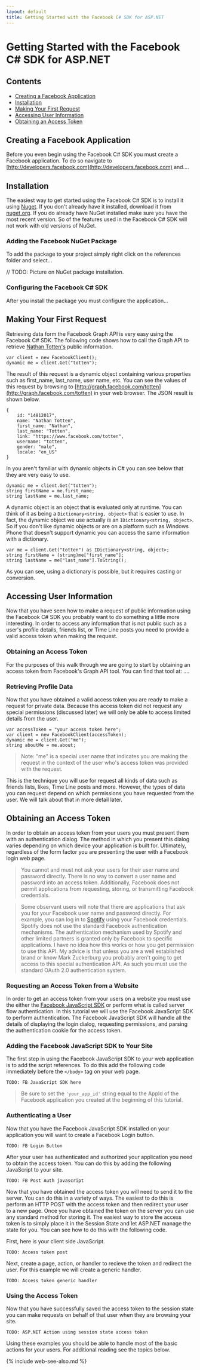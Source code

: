 ```yaml
---
layout: default
title: Getting Started with the Facebook C# SDK for ASP.NET
---
```


# Getting Started with the Facebook C# SDK for ASP.NET

## Contents

* [Creating a Facebook Application](#1)
* [Installation](#2)
* [Making Your First Request](#3)
* [Accessing User Information](#4)
* [Obtaining an Access Token](#5 )

## Creating a Facebook Application<a id="1">&nbsp;</a>
Before you even begin using the Facebook C# SDK you must create a Facebook application. To do so navigate to [http://developers.facebook.com](http://developers.facebook.com) and....

## Installation<a id="2">&nbsp;</a>
The easiest way to get started using the Facebook C# SDK is to install it using [Nuget](http://nuget.org). If you don't already have it installed, download it from [nuget.org](http://nuget.org). If you do already have NuGet installed make sure you have the most recent version. So of the features used in the Facebook C# SDK will not work with old versions of NuGet.

### Adding the Facebook NuGet Package
To add the package to your project simply right click on the references folder and select...

// TODO: Picture on NuGet package installation.

### Configuring the Facebook C# SDK
After you install the package you must configure the application...


## Making Your First Request<a id="3">&nbsp;</a>
Retrieving data form the Facebook Graph API is very easy using the Facebook C# SDK. The following code shows how to call the Graph API to retrieve [Nathan Totten's](http://facebook.com/totten) public information.

	var client = new FacebookClient();
	dynamic me = client.Get("totten");

The result of this request is a dynamic object containing various properties such as first_name, last_name, user name, etc. You can see the values of this request by browsing to [http://graph.facebook.com/totten](http://graph.facebook.com/totten) in your web browser. The JSON result is shown below.

	{
		id: "14812017",
		name: "Nathan Totten",
		first_name: "Nathan",
		last_name: "Totten",
		link: "https://www.facebook.com/totten",
		username: "totten",
		gender: "male",
		locale: "en_US"
	}

In you aren't familiar with dynamic objects in C# you can see below that they are very easy to use. 

	dynamic me = client.Get("totten");
	string firstName = me.first_name;
	string lastName = me.last_name;

A dynamic object is an object that is evaluated only at runtime. You can think of it as being a ```Dictionary<string, object>``` that is easier to use. In fact, the dynamic object we use actually _is_ an ```IDictionary<string, object>```. So if you don't like dynamic objects or are on a platform such as Windows Phone that doesn't support dynamic you can access the same information with a dictionary.

	var me = client.Get("totten") as IDictionary<string, object>;
	string firstName = (string)me["first_name"];
	string lastName = me["last_name"].ToString();

As you can see, using a dictionary is possible, but it requires casting or conversion.

## Accessing User Information<a id="4">&nbsp;</a>
Now that you have seen how to make a request of public information using the Facebook C# SDK you probably want to do something a little more interesting. In order to access any information that is not public such as a user's profile details, friends list, or Time Line posts you need to provide a valid access token when making the request. 

### Obtaining an Access Token
For the purposes of this walk through we are going to start by obtaining an access token from Facebook's Graph API tool. You can find that tool at: ....


### Retrieving Profile Data
Now that you have obtained a valid access token you are ready to make a request for private data. Because this access token did not request any special permissions (discussed later) we will only be able to access limited details from the user.

	var accessToken = "your access token here";
	var client = new FacebookClient(accessToken);
	dynamic me = client.Get("me");
	string aboutMe = me.about;

> Note: "me" is a special user name that indicates you are making the request in the context of the user who's access token was provided with the request.

This is the technique you will use for request all kinds of data such as friends lists, likes, Time Line posts and more. However, the types of data you can request depend on which permissions you have requested from the user. We will talk about that in more detail later.

## Obtaining an Access Token<a id="5">&nbsp;</a>
In order to obtain an access token from your users you must present them with an authentication dialog. The method in which you present this dialog varies depending on which device your application is built for. Ultimately, regardless of the form factor you are presenting the user with a Facebook login web page. 

> You cannot and must not ask your users for their user name and password directly. There is no way to convert a user name and password into an access token. Additionally, Facebook does not permit applications from requesting, storing, or transmitting Facebook credentials.

> Some observant users will note that there are applications that ask you for your Facebook user name and password directly. For example, you can log in to [Spotify](http://spotify.com) using your Facebook credentials. Spotify does not use the standard Facebook authentication mechanisms. The authentication mechanism used by Spotify and other limited partners is granted only by Facebook to specific applications. I have no idea how this works or how you get permission to use this API. My advice is that unless you are a well established brand or know Mark Zuckerburg you probably aren't going to get access to this special authentication API. As such you must use the standard OAuth 2.0 authentication system.

### Requesting an Access Token from a Website
In order to get an access token from your users on a website you must use the either the [Facebook JavaScript SDK](http://github.com/facebook/facebook-js-sdk) or perform what is called server flow authentication. In this tutorial we will use the Facebook JavaScript SDK to perform authentication. The Facebook JavaScript SDK will handle all the details of displaying the login dialog, requesting permissions, and parsing the authentication cookie for the access token.

### Adding the Facebook JavaScript SDK to Your Site
The first step in using the Facebook JavaScript SDK to your web application is to add the script references. To do this add the following code immediately before the ```</body>``` tag on your web page.

	TODO: FB JavaScript SDK here

> Be sure to set the ```'your_app_id'``` string equal to the AppId of the Facebook application you created at the beginning of this tutorial.

### Authenticating a User
Now that you have the Facebook JavaScript SDK installed on your application you will want to create a Facebook Login button.

	TODO: FB Login Button

After your user has authenticated and authorized your application you need to obtain the access token. You can do this by adding the following JavaScript to your site.

	TODO: FB Post Auth javascript

Now that you have obtained the access token you will need to send it to the server. You can do this in a variety of ways. The easiest to do this is perform an HTTP POST with the access token and then redirect your user to a new page. Once you have obtained the token on the server you can use any standard method for storing it. The easiest way to store the access token is to simply place it in the Session State and let ASP.NET manage the state for you. You can see how to do this with the following code.

First, here is your client side JavaScript.

	TODO: Access token post

Next, create a page, action, or handler to recieve the token and redirect the user. For this example we will create a generic handler.

	TODO: Access token generic handler

### Using the Access Token
Now that you have successfully saved the access token to the session state you can make requests on behalf of that user when they are browsing your site.

	TODO: ASP.NET Action using session state access token

Using these examples you should be able to handle most of the basic actions for your users. For additional reading see the topics below.

{% include web-see-also.md %}






